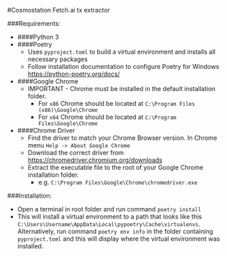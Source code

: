 #Cosmostation Fetch.ai tx extractor

###Requirements:
- ####Python 3
- ####Poetry
  - Uses `pyproject.toml` to build a virtual environment and installs all necessary packages
  - Follow installation documentation to configure Poetry for Windows https://python-poetry.org/docs/
- ####Google Chrome
  - IMPORTANT - Chrome must be installed in the default installation folder.
    - For `x86` Chrome should be located at `C:\Program Files (x86)\Google\Chrome` 
    - For `x64` Chrome should be located at `C:\Program Files\Google\Chrome` 
- ####Chrome Driver
  - Find the driver to match your Chrome Browser version. In Chrome menu `Help -> About Google Chrome`
  - Download the correct driver from https://chromedriver.chromium.org/downloads
  - Extract the executable file to the root of your Google Chrome installation folder. 
    - e.g. `C:\Program Files\Google\Chrome\chromedriver.exe`

###Installation:
- Open a terminal in root folder and run command `poetry install`
- This will install a virtual environment to a path that looks like this `C:\Users\Username\AppData\Local\pypoetry\Cache\virtualenvs`. Alternatively, run command `poetry env info` in the folder containing `pyproject.toml` and this will display where the virtual environment was installed.

